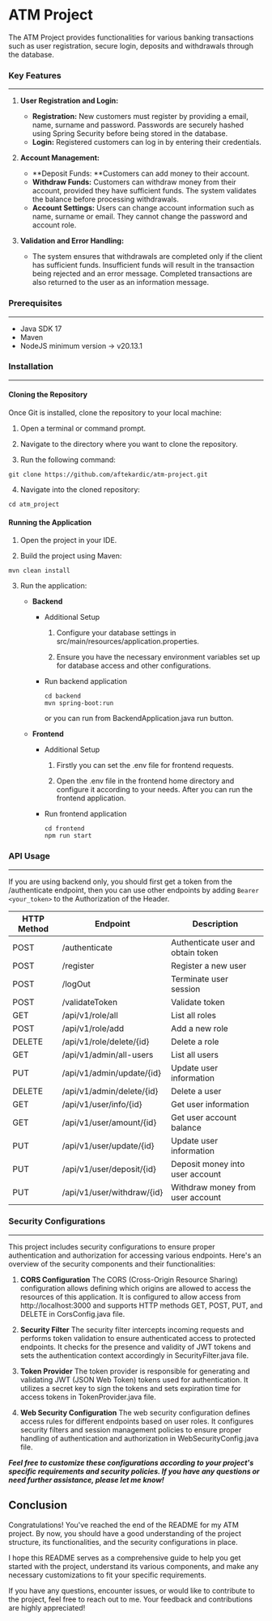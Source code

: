 # ATM Project

The ATM Project provides functionalities for various banking transactions such as user registration, secure login, deposits and withdrawals through the database.

### Key Features

---

1. **User Registration and Login:**

   - **Registration:** New customers must register by providing a email, name, surname and password. Passwords are securely hashed using Spring Security before being stored in the database.
   - **Login:** Registered customers can log in by entering their credentials.

2. **Account Management:**

   - **Deposit Funds: **Customers can add money to their account.
   - **Withdraw Funds:** Customers can withdraw money from their account, provided they have sufficient funds. The system validates the balance before processing withdrawals.
   - **Account Settings:** Users can change account information such as name, surname or email. They cannot change the password and account role.

3. **Validation and Error Handling:**
   - The system ensures that withdrawals are completed only if the client has sufficient funds. Insufficient funds will result in the transaction being rejected and an error message. Completed transactions are also returned to the user as an information message.

### Prerequisites

---

- Java SDK 17
- Maven
- NodeJS minimum version → v20.13.1

### Installation

---

#### Cloning the Repository

Once Git is installed, clone the repository to your local machine:

1. Open a terminal or command prompt.

2. Navigate to the directory where you want to clone the repository.

3. Run the following command:
```
git clone https://github.com/aftekardic/atm-project.git
```

4. Navigate into the cloned repository:

```
cd atm_project
```

#### Running the Application

1. Open the project in your IDE.

2. Build the project using Maven:

```
mvn clean install
```

3.  Run the application:

    - **Backend**

      - Additional Setup

         1. Configure your database settings in src/main/resources/application.properties.

         2. Ensure you have the necessary environment variables set up for database access and other configurations.

      - Run backend application
        ```
        cd backend
        mvn spring-boot:run
        ```
        or you can run from BackendApplication.java run button.

    - **Frontend**

      - Additional Setup

         1. Firstly you can set the .env file for frontend requests.

         2. Open the .env file in the frontend home directory and configure it according to your needs. After you can run the frontend application.

      - Run frontend application
        ```
        cd frontend
        npm run start
        ```

### API Usage

---

If you are using backend only, you should first get a token from the /authenticate endpoint, then you can use other endpoints by adding `Bearer <your_token>` to the Authorization of the Header.

| HTTP Method | Endpoint                   | Description                        |
| ----------- | -------------------------- | ---------------------------------- |
| POST        | /authenticate              | Authenticate user and obtain token |
| POST        | /register                  | Register a new user                |
| POST        | /logOut                    | Terminate user session             |
| POST        | /validateToken             | Validate token                     |
| GET         | /api/v1/role/all           | List all roles                     |
| POST        | /api/v1/role/add           | Add a new role                     |
| DELETE      | /api/v1/role/delete/{id}   | Delete a role                      |
| GET         | /api/v1/admin/all-users    | List all users                     |
| PUT         | /api/v1/admin/update/{id}  | Update user information            |
| DELETE      | /api/v1/admin/delete/{id}  | Delete a user                      |
| GET         | /api/v1/user/info/{id}     | Get user information               |
| GET         | /api/v1/user/amount/{id}   | Get user account balance           |
| PUT         | /api/v1/user/update/{id}   | Update user information            |
| PUT         | /api/v1/user/deposit/{id}  | Deposit money into user account    |
| PUT         | /api/v1/user/withdraw/{id} | Withdraw money from user account   |

### Security Configurations

---

This project includes security configurations to ensure proper authentication and authorization for accessing various endpoints. Here's an overview of the security components and their functionalities:

1. **CORS Configuration**
   The CORS (Cross-Origin Resource Sharing) configuration allows defining which origins are allowed to access the resources of this application. It is configured to allow access from http://localhost:3000 and supports HTTP methods GET, POST, PUT, and DELETE in CorsConfig.java file.

2. **Security Filter**
   The security filter intercepts incoming requests and performs token validation to ensure authenticated access to protected endpoints. It checks for the presence and validity of JWT tokens and sets the authentication context accordingly in SecurityFilter.java file.

3. **Token Provider**
   The token provider is responsible for generating and validating JWT (JSON Web Token) tokens used for authentication. It utilizes a secret key to sign the tokens and sets expiration time for access tokens in TokenProvider.java file.

4. **Web Security Configuration**
   The web security configuration defines access rules for different endpoints based on user roles. It configures security filters and session management policies to ensure proper handling of authentication and authorization in WebSecurityConfig.java file.

**_Feel free to customize these configurations according to your project's specific requirements and security policies. If you have any questions or need further assistance, please let me know!_**

## Conclusion

Congratulations! You've reached the end of the README for my ATM project. By now, you should have a good understanding of the project structure, its functionalities, and the security configurations in place.

I hope this README serves as a comprehensive guide to help you get started with the project, understand its various components, and make any necessary customizations to fit your specific requirements.

If you have any questions, encounter issues, or would like to contribute to the project, feel free to reach out to me. Your feedback and contributions are highly appreciated!
